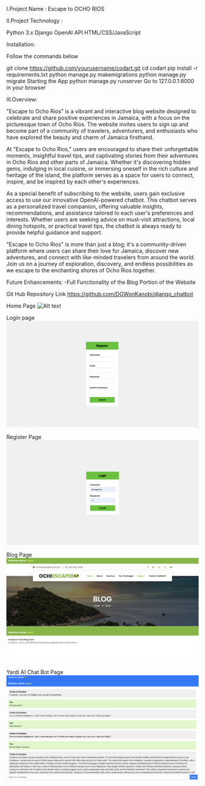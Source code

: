 I.Project Name : Escape to OCHO RIOS


II.Project Technology :

Python 3.x
Django
OpenAI API 
HTML/CSS/JavaScript



Installation:

Follow the commands below

git clone https://github.com/yourusername/codart.git
cd codart
pip install -r requirements.txt
python manage.py makemigrations
python manage.py migrate
Starting the App
python manage.py runserver
Go to 127.0.0.1:8000 in your browser


III.Overview:

"Escape to Ocho Rios" is a vibrant and interactive blog website designed to celebrate and share positive experiences in Jamaica, with a focus on the picturesque town of Ocho Rios. The website invites users to sign up and become part of a community of travelers, adventurers, and enthusiasts who have explored the beauty and charm of Jamaica firsthand.

At "Escape to Ocho Rios," users are encouraged to share their unforgettable moments, insightful travel tips, and captivating stories from their adventures in Ocho Rios and other parts of Jamaica. Whether it's discovering hidden gems, indulging in local cuisine, or immersing oneself in the rich culture and heritage of the island, the platform serves as a space for users to connect, inspire, and be inspired by each other's experiences.

As a special benefit of subscribing to the website, users gain exclusive access to use our innovative OpenAI-powered chatbot. This chatbot serves as a personalized travel companion, offering valuable insights, recommendations, and assistance tailored to each user's preferences and interests. Whether users are seeking advice on must-visit attractions, local dining hotspots, or practical travel tips, the chatbot is always ready to provide helpful guidance and support.

"Escape to Ocho Rios" is more than just a blog; it's a community-driven platform where users can share their love for Jamaica, discover new adventures, and connect with like-minded travelers from around the world. Join us on a journey of exploration, discovery, and endless possibilities as we escape to the enchanting shores of Ocho Rios together.

Future Enhancements:
-Full Functionality of the Blog Portion of the Website

Git Hub Repository Link
https://github.com/DGWonKanobi/django_chatbot

Home Page
![Alt text](/images/Ochiblog-home.png)

Login page
![Alt text](/images/register-page.png)

Register Page
![Alt text](/images/login-page.png)

Blog Page
![Alt text](/images/blog-page.png)

Yardi AI Chat Bot Page
![Alt text](/images/chatbot-page.png)
